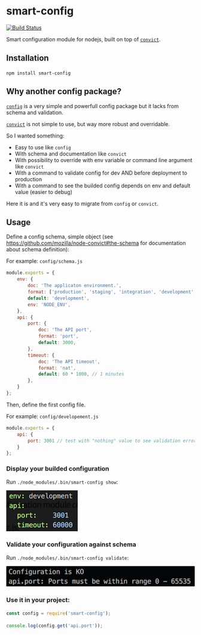 # smart-config
[![Build Status](https://travis-ci.org/jeromemacias/node-smart-config.svg?branch=master)](https://travis-ci.org/jeromemacias/node-smart-config)

Smart configuration module for nodejs, built on top of [`convict`](https://github.com/mozilla/node-convict).

## Installation

`npm install smart-config`

## Why another config package?

[`config`](https://github.com/lorenwest/node-config) is a very simple and powerfull config package but it lacks from schema and validation.

[`convict`](https://github.com/mozilla/node-convict) is not simple to use, but way more robust and overridable.

So I wanted something:

- Easy to use like `config`
- With schema and documentation like `convict`
- With possibility to override with env variable or command line argument like `convict`
- With a command to validate config for dev AND before deployment to production
- With a command to see the builded config depends on env and default value (easier to debug)

Here it is and it's very easy to migrate from `config` or `convict`.

## Usage

Define a config schema, simple object (see https://github.com/mozilla/node-convict#the-schema for documentation about schema definition):

For example: `config/schema.js`
```js
module.exports = {
    env: {
        doc: 'The applicaton environment.',
        format: ['production', 'staging', 'integration', 'development', 'test'],
        default: 'development',
        env: 'NODE_ENV',
    },
    api: {
        port: {
            doc: 'The API port',
            format: 'port',
            default: 3000,
        },
        timeout: {
            doc: 'The API timeout',
            format: 'nat',
            default: 60 * 1000, // 1 minutes
        },
    }
};
```

Then, define the first config file.

For example: `config/developement.js`
```js
module.exports = {
    api: {
        port: 3001 // test with "nothing" value to see validation error
    }
};
```

### Display your builded configuration

Run `./node_modules/.bin/smart-config show`:

![Display final configuration](example/screenshot/show.png?raw=true)

### Validate your configuration against schema

Run `./node_modules/.bin/smart-config validate`:

![Display configuration errors](example/screenshot/validate.png?raw=true)

### Use it in your project:

```js
const config = require('smart-config');

console.log(config.get('api.port'));

```
